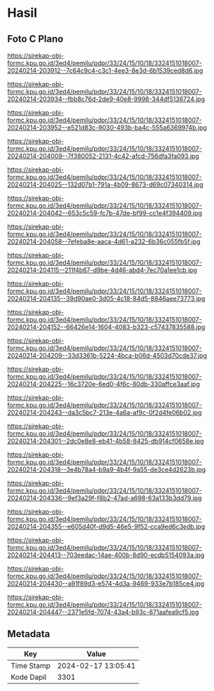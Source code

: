 # Hasil

## Foto C Plano

https://sirekap-obj-formc.kpu.go.id/3ed4/pemilu/pdpr/33/24/15/10/18/3324151018007-20240214-203912--7c64c9c4-c3c1-4ee3-8e3d-6b1539ced8d6.jpg

https://sirekap-obj-formc.kpu.go.id/3ed4/pemilu/pdpr/33/24/15/10/18/3324151018007-20240214-203934--fbb8c76d-2de9-40e8-9998-344df5136724.jpg

https://sirekap-obj-formc.kpu.go.id/3ed4/pemilu/pdpr/33/24/15/10/18/3324151018007-20240214-203952--e521d83c-9030-493b-ba4c-555a6369974b.jpg

https://sirekap-obj-formc.kpu.go.id/3ed4/pemilu/pdpr/33/24/15/10/18/3324151018007-20240214-204009--7f380052-2131-4c42-afcd-756dfa3fa093.jpg

https://sirekap-obj-formc.kpu.go.id/3ed4/pemilu/pdpr/33/24/15/10/18/3324151018007-20240214-204025--132d07b1-791a-4b09-8673-d69c07340314.jpg

https://sirekap-obj-formc.kpu.go.id/3ed4/pemilu/pdpr/33/24/15/10/18/3324151018007-20240214-204042--653c5c59-fc7b-47de-bf99-cc1e4f394409.jpg

https://sirekap-obj-formc.kpu.go.id/3ed4/pemilu/pdpr/33/24/15/10/18/3324151018007-20240214-204058--7efeba8e-aaca-4d61-a232-6b36c055fb5f.jpg

https://sirekap-obj-formc.kpu.go.id/3ed4/pemilu/pdpr/33/24/15/10/18/3324151018007-20240214-204115--211f4b67-d9be-4d46-abd4-7ec70a1ee1cb.jpg

https://sirekap-obj-formc.kpu.go.id/3ed4/pemilu/pdpr/33/24/15/10/18/3324151018007-20240214-204135--39d90ae0-3d05-4c18-84d5-8846aee73773.jpg

https://sirekap-obj-formc.kpu.go.id/3ed4/pemilu/pdpr/33/24/15/10/18/3324151018007-20240214-204152--66426e14-1604-4083-b323-c57437835588.jpg

https://sirekap-obj-formc.kpu.go.id/3ed4/pemilu/pdpr/33/24/15/10/18/3324151018007-20240214-204209--33d3361b-5224-4bca-b06d-4503d70cde37.jpg

https://sirekap-obj-formc.kpu.go.id/3ed4/pemilu/pdpr/33/24/15/10/18/3324151018007-20240214-204225--16c3720e-6ed0-4f6c-80db-330affce3aaf.jpg

https://sirekap-obj-formc.kpu.go.id/3ed4/pemilu/pdpr/33/24/15/10/18/3324151018007-20240214-204243--da3c5bc7-213e-4a6a-af9c-0f2d4fe06b02.jpg

https://sirekap-obj-formc.kpu.go.id/3ed4/pemilu/pdpr/33/24/15/10/18/3324151018007-20240214-204301--2dc0e8e8-eb41-4b58-8425-db914cf0658e.jpg

https://sirekap-obj-formc.kpu.go.id/3ed4/pemilu/pdpr/33/24/15/10/18/3324151018007-20240214-204318--3e4b78a4-b9a9-4b4f-9a55-de3ce4d2623b.jpg

https://sirekap-obj-formc.kpu.go.id/3ed4/pemilu/pdpr/33/24/15/10/18/3324151018007-20240214-204336--9ef3a29f-f8b2-47ad-a698-63a133b3dd79.jpg

https://sirekap-obj-formc.kpu.go.id/3ed4/pemilu/pdpr/33/24/15/10/18/3324151018007-20240214-204355--e605d40f-d9d5-46e5-9f52-cca9ed6c3edb.jpg

https://sirekap-obj-formc.kpu.go.id/3ed4/pemilu/pdpr/33/24/15/10/18/3324151018007-20240214-204413--703eedac-14ae-400b-8d90-ecdb5154093a.jpg

https://sirekap-obj-formc.kpu.go.id/3ed4/pemilu/pdpr/33/24/15/10/18/3324151018007-20240214-204430--a91f89d3-e574-4d3a-9469-933e7b185ce4.jpg

https://sirekap-obj-formc.kpu.go.id/3ed4/pemilu/pdpr/33/24/15/10/18/3324151018007-20240214-204447--2371e5fd-7074-43a4-b93c-871aafea9cf5.jpg


## Metadata

| Key        | Value               |
| ---------- | ------------------- |
| Time Stamp | 2024-02-17 13:05:41 |
| Kode Dapil | 3301                |



